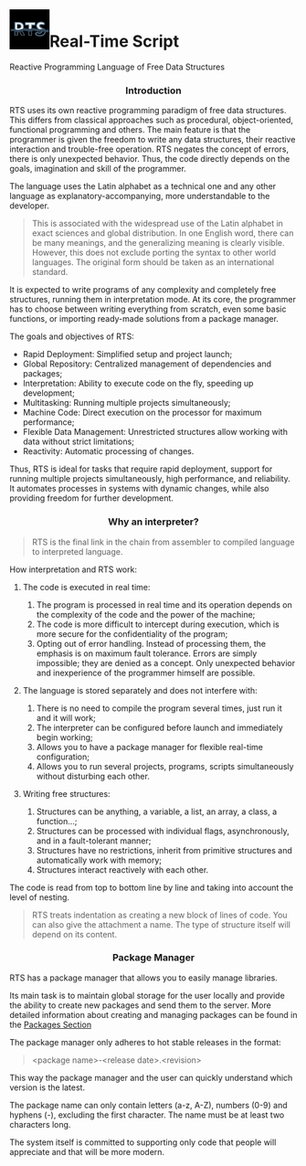 <img src="logo.svg" alt="RTS" align="left" width="70">
<h1>Real-Time Script</h1>

Reactive Programming Language of Free Data Structures

<h3 align="center">Introduction</h3>

RTS uses its own reactive programming paradigm of free data structures. This differs from classical approaches such as procedural, object-oriented, functional programming and others. The main feature is that the programmer is given the freedom to write any data structures, their reactive interaction and trouble-free operation. RTS negates the concept of errors, there is only unexpected behavior. Thus, the code directly depends on the goals, imagination and skill of the programmer.

The language uses the Latin alphabet as a technical one and any other language as explanatory-accompanying, more understandable to the developer.
> This is associated with the widespread use of the Latin alphabet in exact sciences and global distribution. In one English word, there can be many meanings, and the generalizing meaning is clearly visible. However, this does not exclude porting the syntax to other world languages. The original form should be taken as an international standard.

It is expected to write programs of any complexity and completely free structures, running them in interpretation mode. At its core, the programmer has to choose between writing everything from scratch, even some basic functions, or importing ready-made solutions from a package manager.

The goals and objectives of RTS:
* Rapid Deployment: Simplified setup and project launch;
* Global Repository: Centralized management of dependencies and packages;
* Interpretation: Ability to execute code on the fly, speeding up development;
* Multitasking: Running multiple projects simultaneously;
* Machine Code: Direct execution on the processor for maximum performance;
* Flexible Data Management: Unrestricted structures allow working with data without strict limitations;
* Reactivity: Automatic processing of changes.

Thus, RTS is ideal for tasks that require rapid deployment, support for running multiple projects simultaneously, high performance, and reliability. It automates processes in systems with dynamic changes, while also providing freedom for further development.

<h3 align="center">Why an interpreter?</h3>

> RTS is the final link in the chain from assembler to compiled language to interpreted language.

How interpretation and RTS work:

1. The code is executed in real time:
   1. The program is processed in real time and its operation depends on the complexity of the code and the power of the machine;
   2. The code is more difficult to intercept during execution, which is more secure for the confidentiality of the program;
   3. Opting out of error handling. Instead of processing them, the emphasis is on maximum fault tolerance. Errors are simply impossible; they are denied as a concept. Only unexpected behavior and inexperience of the programmer himself are possible.
   
2. The language is stored separately and does not interfere with:
   1. There is no need to compile the program several times, just run it and it will work;
   2. The interpreter can be configured before launch and immediately begin working;
   3. Allows you to have a package manager for flexible real-time configuration;
   4. Allows you to run several projects, programs, scripts simultaneously without disturbing each other.
   
3. Writing free structures:
   1. Structures can be anything, a variable, a list, an array, a class, a function...;
   2. Structures can be processed with individual flags, asynchronously, and in a fault-tolerant manner;
   3. Structures have no restrictions, inherit from primitive structures and automatically work with memory;
   4. Structures interact reactively with each other.

The code is read from top to bottom line by line and taking into account the level of nesting.
> RTS treats indentation as creating a new block of lines of code. You can also give the attachment a name. The type of structure itself will depend on its content.

<h3 align="center">Package Manager</h3>
RTS has a package manager that allows you to easily manage libraries.

Its main task is to maintain global storage for the user locally and provide the ability to create new packages and send them to the server. More detailed information about creating and managing packages can be found in the [Packages Section](https://realtime.su/packages)

The package manager only adheres to hot stable releases in the format:

> \<package name>-\<release date>.\<revision>

This way the package manager and the user can quickly understand which version is the latest.

The package name can only contain letters (a-z, A-Z), numbers (0-9) and hyphens (-), excluding the first character. The name must be at least two characters long.

The system itself is committed to supporting only code that people will appreciate and that will be more modern.
